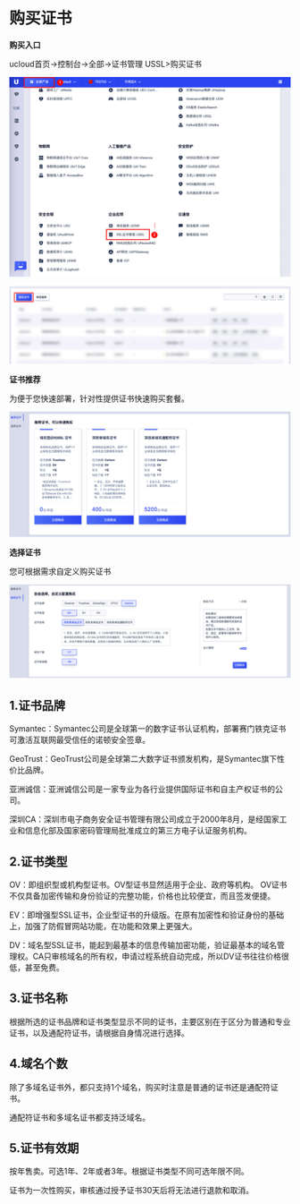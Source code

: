 

# 购买证书

**购买入口**

ucloud首页-\>控制台-\>全部-\>证书管理 USSL\>购买证书

![](/images/rk1.png)

![](/images/rk2.png)

**证书推荐**

为便于您快速部署，针对性提供证书快速购买套餐。

![](/images/zstj.png)

**选择证书**

您可根据需求自定义购买证书

![](/images/xzzs.png)


## 1.证书品牌

Symantec：Symantec公司是全球第一的数字证书认证机构，部署赛门铁克证书可激活互联网最受信任的诺顿安全签章。

GeoTrust：GeoTrust公司是全球第二大数字证书颁发机构，是Symantec旗下性价比品牌。

亚洲诚信：亚洲诚信公司是一家专业为各行业提供国际证书和自主产权证书的公司。

深圳CA：深圳市电子商务安全证书管理有限公司成立于2000年8月，是经国家工业和信息化部及国家密码管理局批准成立的第三方电子认证服务机构。


## 2.证书类型

OV：即组织型或机构型证书。OV型证书显然适用于企业、政府等机构。 OV证书不仅具备加密传输和身份验证的完整功能，价格也比较便宜，而且签发便捷。

EV：即增强型SSL证书，企业型证书的升级版。在原有加密性和验证身份的基础上，加强了防假冒网站功能，在功能和效果上更强大。

DV：域名型SSL证书，能起到最基本的信息传输加密功能，验证最基本的域名管理权。CA只审核域名的所有权，申请过程系统自动完成，所以DV证书往往价格很低，甚至免费。

## 3.证书名称

根据所选的证书品牌和证书类型显示不同的证书，主要区别在于区分为普通和专业证书，以及通配符证书，请根据自身情况进行选择。

## 4.域名个数

除了多域名证书外，都只支持1个域名，购买时注意是普通的证书还是通配符证书。

<wrap em>通配符证书和多域名证书都支持泛域名。</wrap>

## 5.证书有效期

按年售卖。可选1年、2年或者3年。根据证书类型不同可选年限不同。

<wrap em>证书为一次性购买，审核通过授予证书30天后将无法进行退款和取消。</wrap>
